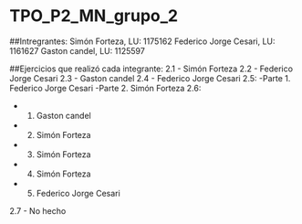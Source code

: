 # TPO_P2_MN_grupo_2

##Intregrantes:
Simón Forteza, LU: 1175162
Federico Jorge Cesari, LU: 1161627
Gaston candel, LU: 1125597

##Ejercicios que realizó cada integrante:
2.1 - Simón Forteza
2.2 - Federico Jorge Cesari
2.3 - Gaston candel
2.4 - Federico Jorge Cesari
2.5:
-Parte 1. Federico Jorge Cesari
-Parte 2. Simón Forteza
2.6:
 - 1. Gaston candel
 - 2. Simón Forteza
 - 3. Simón Forteza
 - 4. Simón Forteza
 - 5. Federico Jorge Cesari

2.7 - No hecho
